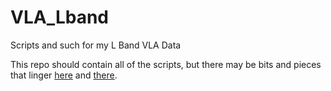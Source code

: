 # VLA_Lband
Scripts and such for my L Band VLA Data

This repo should contain all of the scripts, but there may be bits and pieces that linger [here](https://github.com/e-koch/canfar_scripts) and [there](https://github.com/e-koch/ewky_scripts).

